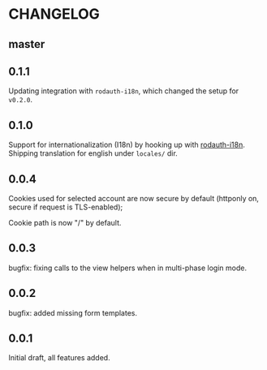 # CHANGELOG

## master

## 0.1.1

Updating integration with `rodauth-i18n`, which changed the setup for `v0.2.0`.

## 0.1.0

Support for internationalization (I18n) by hooking up with [rodauth-i18n](https://github.com/janko/rodauth-i18n). Shipping translation for english under `locales/` dir.

## 0.0.4

Cookies used for selected account are now secure by default (httponly on, secure if request is TLS-enabled);

Cookie path is now "/" by default.

## 0.0.3

bugfix: fixing calls to the view helpers when in multi-phase login mode.

## 0.0.2

bugfix: added missing form templates.

## 0.0.1

Initial draft, all features added.
